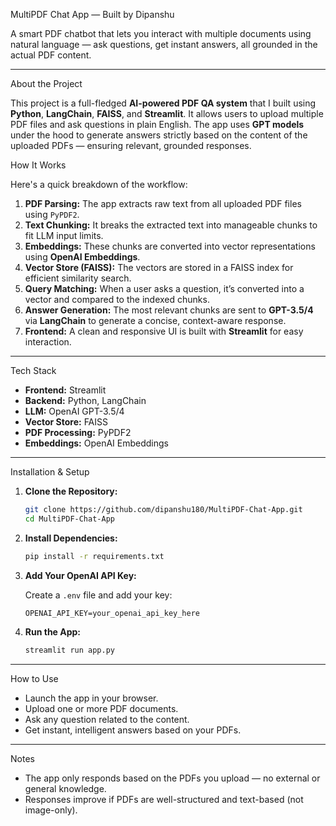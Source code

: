 MultiPDF Chat App — Built by Dipanshu

A smart PDF chatbot that lets you interact with multiple documents using natural language — ask questions, get instant answers, all grounded in the actual PDF content.

---

About the Project

This project is a full-fledged **AI-powered PDF QA system** that I built using **Python**, **LangChain**, **FAISS**, and **Streamlit**. It allows users to upload multiple PDF files and ask questions in plain English. The app uses **GPT models** under the hood to generate answers strictly based on the content of the uploaded PDFs — ensuring relevant, grounded responses.

How It Works

Here's a quick breakdown of the workflow:

1. **PDF Parsing:** The app extracts raw text from all uploaded PDF files using `PyPDF2`.
2. **Text Chunking:** It breaks the extracted text into manageable chunks to fit LLM input limits.
3. **Embeddings:** These chunks are converted into vector representations using **OpenAI Embeddings**.
4. **Vector Store (FAISS):** The vectors are stored in a FAISS index for efficient similarity search.
5. **Query Matching:** When a user asks a question, it’s converted into a vector and compared to the indexed chunks.
6. **Answer Generation:** The most relevant chunks are sent to **GPT-3.5/4** via **LangChain** to generate a concise, context-aware response.
7. **Frontend:** A clean and responsive UI is built with **Streamlit** for easy interaction.

---

Tech Stack

* **Frontend:** Streamlit
* **Backend:** Python, LangChain
* **LLM:** OpenAI GPT-3.5/4
* **Vector Store:** FAISS
* **PDF Processing:** PyPDF2
* **Embeddings:** OpenAI Embeddings

---

Installation & Setup

1. **Clone the Repository:**

   ```bash
   git clone https://github.com/dipanshu180/MultiPDF-Chat-App.git
   cd MultiPDF-Chat-App
   ```

2. **Install Dependencies:**

   ```bash
   pip install -r requirements.txt
   ```

3. **Add Your OpenAI API Key:**

   Create a `.env` file and add your key:

   ```env
   OPENAI_API_KEY=your_openai_api_key_here
   ```

4. **Run the App:**

   ```bash
   streamlit run app.py
   ```

---

How to Use

* Launch the app in your browser.
* Upload one or more PDF documents.
* Ask any question related to the content.
* Get instant, intelligent answers based on your PDFs.

---

Notes

* The app only responds based on the PDFs you upload — no external or general knowledge.
* Responses improve if PDFs are well-structured and text-based (not image-only).
